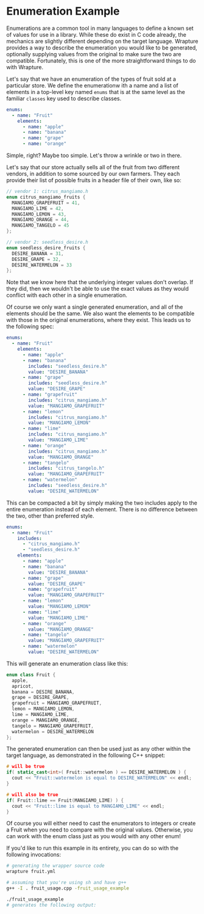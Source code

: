 # Enumeration Example

Enumerations are a common tool in many languages to define a known set of values
for use in a library. While these do exist in C code already, the mechanics are
slightly different depending on the target language. Wrapture provides a way to
describe the enumeration you would like to be generated, optionally supplying
values from the original to make sure the two are compatible. Fortunately, this
is one of the more straightforward things to do with Wrapture.

Let's say that we have an enumeration of the types of fruit sold at a particular
store. We define the enumerationw ith a name and a list of elements in a
top-level key named `enums` that is at the same level as the familiar `classes`
key used to describe classes.

```yaml
enums:
  - name: "Fruit"
    elements:
      - name: "apple"
      - name: "banana"
      - name: "grape"
      - name: "orange"
```

Simple, right? Maybe too simple. Let's throw a wrinkle or two in there.

Let's say that our store actually sells all of the fruit from two different
vendors, in addition to some sourced by our own farmers. They each provide their
list of possible fruits in a header file of their own, like so:

```c
// vendor 1: citrus_mangiamo.h
enum citrus_mangiamo_fruits {
  MANGIAMO_GRAPEFRUIT = 41,
  MANGIAMO_LIME = 42,
  MANGIAMO_LEMON = 43,
  MANGIAMO_ORANGE = 44,
  MANGIAMO_TANGELO = 45
};
```

```c
// vendor 2: seedless_desire.h
enum seedless_desire_fruits {
  DESIRE_BANANA = 31,
  DESIRE_GRAPE = 32,
  DESIRE_WATERMELON = 33
};
```

Note that we know here that the underlying integer values don't overlap. If they
did, then we wouldn't be able to use the exact values as they would conflict
with each other in a single enumeration.

Of course we only want a single generated enumeration, and all of the elements
should be the same. We also want the elements to be compatible with those in the
original enumerations, where they exist. This leads us to the following spec:

```yaml
enums:
  - name: "Fruit"
    elements:
      - name: "apple"
      - name: "banana"
        includes: "seedless_desire.h"
        value: "DESIRE_BANANA"
      - name: "grape"
        includes: "seedless_desire.h"
        value: "DESIRE_GRAPE"
      - name: "grapefruit"
        includes: "citrus_mangiamo.h"
        value: "MANGIAMO_GRAPEFRUIT"
      - name: "lemon"
        includes: "citrus_mangiamo.h"
        value: "MANGIAMO_LEMON"
      - name: "lime"
        includes: "citrus_mangiamo.h"
        value: "MANGIAMO_LIME"
      - name: "orange"
        includes: "citrus_mangiamo.h"
        value: "MANGIAMO_ORANGE"
      - name: "tangelo"
        includes: "citrus_tangelo.h"
        value: "MANGIAMO_GRAPEFRUIT"
      - name: "watermelon"
        includes: "seedless_desire.h"
        value: "DESIRE_WATERMELON"
```

This can be compacted a bit by simply making the two includes apply to the
entire enumeration instead of each element. There is no difference between the
two, other than preferred style.

```yaml
enums:
  - name: "Fruit"
    includes:
      - "citrus_mangiamo.h"
      - "seedless_desire.h"
    elements:
      - name: "apple"
      - name: "banana"
        value: "DESIRE_BANANA"
      - name: "grape"
        value: "DESIRE_GRAPE"
      - name: "grapefruit"
        value: "MANGIAMO_GRAPEFRUIT"
      - name: "lemon"
        value: "MANGIAMO_LEMON"
      - name: "lime"
        value: "MANGIAMO_LIME"
      - name: "orange"
        value: "MANGIAMO_ORANGE"
      - name: "tangelo"
        value: "MANGIAMO_GRAPEFRUIT"
      - name: "watermelon"
        value: "DESIRE_WATERMELON"
```

This will generate an enumeration class like this:

```cpp
enum class Fruit {
  apple,
  apricot,
  banana = DESIRE_BANANA,
  grape = DESIRE_GRAPE,
  grapefruit = MANGIAMO_GRAPEFRUIT,
  lemon = MANGIAMO_LEMON,
  lime = MANGIAMO_LIME,
  orange = MANGIAMO_ORANGE,
  tangelo = MANGIAMO_GRAPEFRUIT,
  watermelon = DESIRE_WATERMELON
};
```

The generated enumeration can then be used just as any other within the target
language, as demonstrated in the following C++ snippet:

```cpp
# will be true
if( static_cast<int>( Fruit::watermelon ) == DESIRE_WATERMELON ) {
  cout << "Fruit::watermelon is equal to DESIRE_WATERMELON" << endl;
}

# will also be true
if( Fruit::lime == Fruit(MANGIAMO_LIME) ) {
  cout << "Fruit::lime is equal to MANGIAMO_LIME" << endl;
}
```

Of course you will either need to cast the enumerators to integers or create a
Fruit when you need to compare with the original values. Otherwise, you can work
with the enum class just as you would with any other enum!

If you'd like to run this example in its entirety, you can do so with the
following invocations:

```sh
# generating the wrapper source code
wrapture fruit.yml

# assuming that you're using sh and have g++
g++ -I . fruit_usage.cpp -fruit_usage_example

./fruit_usage_example
# generates the following output:
```
